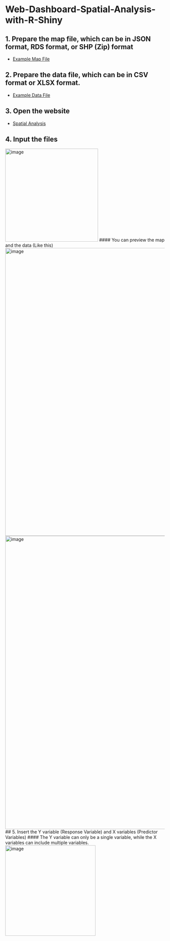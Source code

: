 # Web-Dashboard-Spatial-Analysis-with-R-Shiny

## 1. Prepare the map file, which can be in JSON format, RDS format, or SHP (Zip) format
  - [Example Map File](https://github.com/LouuRey/Web-Dashboard-Spatial-Analysis-with-R-Shiny/blob/main/gadm41_IDN_1.json)
## 2. Prepare the data file, which can be in CSV format or XLSX format.
  - [Example Data File](https://github.com/LouuRey/Web-Dashboard-Spatial-Analysis-with-R-Shiny/blob/main/dataku.xlsx)
## 3. Open the website
  - [Spatial Analysis](https://spatialanalysis.netlify.app/)
## 4. Input the files
<img width="293" alt="image" src="https://github.com/user-attachments/assets/a32fea08-c9dd-478c-9323-97a9a6d0478d" />
#### You can preview the map and the data (Like this)
<img width="907" alt="image" src="https://github.com/user-attachments/assets/5c152d80-f96c-4c6a-ab67-3a9ca41c6eb0" />
<img width="924" alt="image" src="https://github.com/user-attachments/assets/29e76a98-2d24-4f87-b1a7-f0027a9f53dc" />
## 5. Insert the Y variable (Response Variable) and X variables (Predictor Variables)
#### The Y variable can only be a single variable, while the X variables can include multiple variables.
<img width="285" alt="image" src="https://github.com/user-attachments/assets/67fec287-5dcb-483c-9e5b-c479fa2981c0" />


